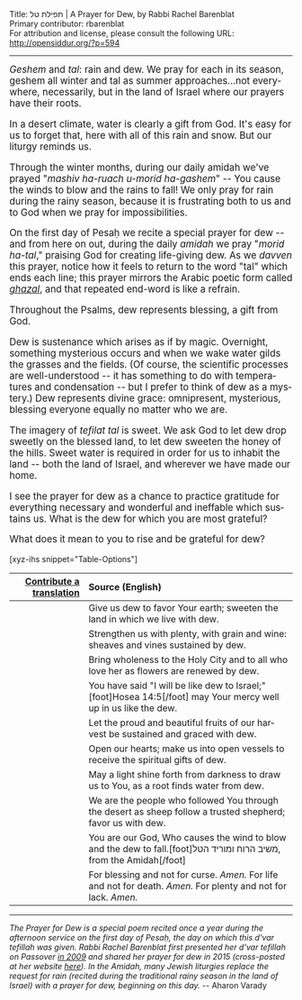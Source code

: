 <html>
<head></head>
<body>
Title: תפילת טל | A Prayer for Dew, by Rabbi Rachel Barenblat<br />
Primary contributor: rbarenblat<br />
For attribution and license, please consult the following URL: <a href="http://opensiddur.org/?p=594">http://opensiddur.org/?p=594</a>
<p />
<hr />

<div class="english" lang="en" style="font-size: 1.2em;">
<em>Geshem</em> and <em>tal</em>: rain and dew. We pray for each in its season, geshem all winter and tal as summer approaches...not everywhere, necessarily, but in the land of Israel where our prayers have their roots.

In a desert climate, water is clearly a gift from God. It's easy for us to forget that, here with all of this rain and snow. But our liturgy reminds us.

Through the winter months, during our daily amidah we've prayed "<em>mashiv ha-ruach u-morid ha-gashem</em>" -- You cause the winds to blow and the rains to fall! We only pray for rain during the rainy season, because it is frustrating both to us and to God when we pray for impossibilities.

On the first day of Pesaḥ we recite a special prayer for dew -- and from here on out, during the daily <em>amidah</em> we pray "<em>morid ha-tal</em>," praising God for creating life-giving dew. As we <em>davven</em> this prayer, notice how it feels to return to the word "tal" which ends each line; this prayer mirrors the Arabic poetic form called <em><a href="http://en.wikipedia.org/wiki/Ghazal">ghazal</a></em>, and that repeated end-word is like a refrain.

Throughout the Psalms, dew represents blessing, a gift from God.

Dew is sustenance which arises as if by magic. Overnight, something mysterious occurs and when we wake water gilds the grasses and the fields. (Of course, the scientific processes are well-understood -- it has something to do with temperatures and condensation -- but I prefer to think of dew as a mystery.) Dew represents divine grace: omnipresent, mysterious, blessing everyone equally no matter who we are.

The imagery of <em>tefilat tal</em> is sweet. We ask God to let dew drop sweetly on the blessed land, to let dew sweeten the honey of the hills. Sweet water is required in order for us to inhabit the land -- both the land of Israel, and wherever we have made our home.

I see the prayer for dew as a chance to practice gratitude for everything necessary and wonderful and ineffable which sustains us. What is the dew for which you are most grateful?

What does it mean to you to rise and be grateful for dew?
</div>


[xyz-ihs snippet="Table-Options"]<table style="margin-left: auto; margin-right: auto;" class="draggable">
<thead><tr><th id="x" style="text-align: right;"><a href="/contributing/upload/">Contribute a translation</a></th><th style="text-align: left;">Source (English)</th></tr></thead>
<tbody>
<tr>
<td style="vertical-align:top;">
<div class="liturgy" lang="he">

</span></div></td>
 
<td style="vertical-align:top;"><div class="english" lang="en">
Give us dew to favor Your earth;
sweeten the land in which we live with dew.
</div></td></tr>

<tr><td style="vertical-align:top;">
<div class="liturgy" lang="he" style="text-align: right;">

</span></div></td>
 
<td style="vertical-align:top;"><div class="english" lang="en">
Strengthen us with plenty, with grain and wine:
sheaves and vines sustained by dew.
</div></td></tr>

<tr><td style="vertical-align:top;">
<div class="liturgy" lang="he" style="text-align: right;">

</span></div></td>
 
<td style="vertical-align:top;"><div class="english" lang="en">
Bring wholeness to the Holy City and to all who love her
as flowers are renewed by dew.
</div></td></tr>

<tr><td style="vertical-align:top;">
<div class="liturgy" lang="he" style="text-align: right;">

</span></div></td>
 
<td style="vertical-align:top;"><div class="english" lang="en">
You have said "I will be like dew to Israel;"[foot]Hosea 14:5[/foot]
may Your mercy well up in us like the dew.
</div></td></tr>

<tr><td style="vertical-align:top;">
<div class="liturgy" lang="he" style="text-align: right;">

</span></div></td>
 
<td style="vertical-align:top;"><div class="english" lang="en">
Let the proud and beautiful fruits of our harvest
be sustained and graced with dew.
</div></td></tr>

<tr><td style="vertical-align:top;">
<div class="liturgy" lang="he" style="text-align: right;">

</span></div></td>
 
<td style="vertical-align:top;"><div class="english" lang="en">
Open our hearts; make us into open vessels
to receive the spiritual gifts of dew.
</div></td></tr>

<tr><td style="vertical-align:top;">
<div class="liturgy" lang="he" style="text-align: right;">

</span></div></td>
 
<td style="vertical-align:top;"><div class="english" lang="en">
May a light shine forth from darkness to draw us to You,
as a root finds water from dew.
</div></td></tr>

<tr><td style="vertical-align:top;">
<div class="liturgy" lang="he" style="text-align: right;">

</span></div></td>
 
<td style="vertical-align:top;"><div class="english" lang="en">
We are the people who followed You through the desert
as sheep follow a trusted shepherd; favor us with dew.
</div></td></tr>

<tr><td style="vertical-align:top;">
<div class="liturgy" lang="he" style="text-align: right;">

</span></div></td>
 
<td style="vertical-align:top;"><div class="english" lang="en">
You are our God, Who causes the wind to blow and the dew to fall.[foot]משיב הרוח ומוריד הטל, from the Amidah[/foot]
</div></td></tr>

<tr><td style="vertical-align:top;">
<div class="liturgy" lang="he" style="text-align: right;">

</span></div></td>
 
<td style="vertical-align:top;"><div class="english" lang="en">
For blessing and not for curse. <em>Amen.</em>
For life and not for death. <em>Amen.</em>
For plenty and not for lack. <em>Amen.</em>
</div></td></tr>
</tbody></table>


<hr />

<em>The Prayer for Dew is a special poem recited once a year during the afternoon service on the first day of Pesaḥ, the day on which this d'var tefillah was given. Rabbi Rachel Barenblat first presented her d'var tefillah on Passover <a href="http://velveteenrabbi.blogs.com/blog/2009/04/meditation-on-dew.html">in 2009</a> and shared her prayer for dew in 2015 (cross-posted at her website <a href="http://velveteenrabbi.blogs.com/blog/2015/03/tefilat-tal-prayer-for-dew.html">here</a>). In the Amidah, many Jewish liturgies replace the request for rain (recited during the traditional rainy season in the land of Israel) with a prayer for dew, beginning on this day.</em> -- Aharon Varady
</body>
</html>
